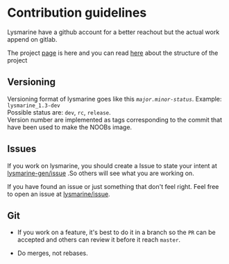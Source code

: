 # Contribution guidelines
Lysmarine have a github account for a better reachout but the actual work append on gitlab.

The project [page]() is here and you can read [here]() about the structure of the project

## Versioning
Versioning format of lysmarine goes like this *`major.minor-status`*. Example: `lysmarine_1.3-dev`  
Possible status are: `dev`, `rc`, `release`.<br>
Version number are implemented as tags corresponding to the commit that have been used to make the NOOBs image.

## Issues
If you work on lysmarine, you should create a Issue to state your intent at [lysmarine-gen/issue](https://gitlab.com/lysmarine/lysmarine-gen/issue) .So others will see what you are working on.  

If you have found an issue or just something that don't feel right. Feel free to open an issue at [lysmarine/issue](https://gitlab.com/lysmarine/lysmarine/issue).


## Git

  * If you work on a feature, it's best to do it in a branch so the `PR` can be accepted and others can review it before it reach `master`.

  * Do merges, not rebases.
